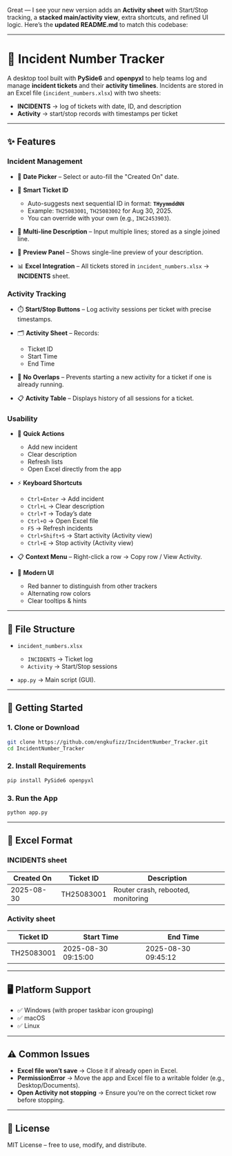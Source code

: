 Great — I see your new version adds an **Activity sheet** with Start/Stop tracking, a **stacked main/activity view**, extra shortcuts, and refined UI logic.
Here’s the **updated README.md** to match this codebase:

---

# 🚨 Incident Number Tracker

A desktop tool built with **PySide6** and **openpyxl** to help teams log and manage **incident tickets** and their **activity timelines**.
Incidents are stored in an Excel file (`incident_numbers.xlsx`) with two sheets:

* **INCIDENTS** → log of tickets with date, ID, and description
* **Activity** → start/stop records with timestamps per ticket

---

## ✨ Features

### Incident Management

* 📅 **Date Picker** – Select or auto-fill the "Created On" date.
* 🔢 **Smart Ticket ID**

  * Auto-suggests next sequential ID in format: **`THyymmddNN`**
  * Example: `TH25083001`, `TH25083002` for Aug 30, 2025.
  * You can override with your own (e.g., `INC2453903`).
* 📝 **Multi-line Description** – Input multiple lines; stored as a single joined line.
* 👀 **Preview Panel** – Shows single-line preview of your description.
* 📊 **Excel Integration** – All tickets stored in `incident_numbers.xlsx` → **INCIDENTS** sheet.

### Activity Tracking

* ⏱️ **Start/Stop Buttons** – Log activity sessions per ticket with precise timestamps.
* 🗂 **Activity Sheet** – Records:

  * Ticket ID
  * Start Time
  * End Time
* 🚫 **No Overlaps** – Prevents starting a new activity for a ticket if one is already running.
* 📋 **Activity Table** – Displays history of all sessions for a ticket.

### Usability

* 🔄 **Quick Actions**

  * Add new incident
  * Clear description
  * Refresh lists
  * Open Excel directly from the app
* ⚡ **Keyboard Shortcuts**

  * `Ctrl+Enter` → Add incident
  * `Ctrl+L` → Clear description
  * `Ctrl+T` → Today’s date
  * `Ctrl+O` → Open Excel file
  * `F5` → Refresh incidents
  * `Ctrl+Shift+S` → Start activity (Activity view)
  * `Ctrl+E` → Stop activity (Activity view)
* 📋 **Context Menu** – Right-click a row → Copy row / View Activity.
* 🎨 **Modern UI**

  * Red banner to distinguish from other trackers
  * Alternating row colors
  * Clear tooltips & hints

---

## 📂 File Structure

* `incident_numbers.xlsx`

  * `INCIDENTS` → Ticket log
  * `Activity` → Start/Stop sessions
* `app.py` → Main script (GUI).

---

## 🚀 Getting Started

### 1. Clone or Download

```bash
git clone https://github.com/engkufizz/IncidentNumber_Tracker.git
cd IncidentNumber_Tracker
```

### 2. Install Requirements

```bash
pip install PySide6 openpyxl
```

### 3. Run the App

```bash
python app.py
```

---

## 📑 Excel Format

### INCIDENTS sheet

| Created On | Ticket ID  | Description                        |
| ---------- | ---------- | ---------------------------------- |
| 2025-08-30 | TH25083001 | Router crash, rebooted, monitoring |

### Activity sheet

| Ticket ID  | Start Time          | End Time            |
| ---------- | ------------------- | ------------------- |
| TH25083001 | 2025-08-30 09:15:00 | 2025-08-30 09:45:12 |

---

## 🖥️ Platform Support

* ✅ Windows (with proper taskbar icon grouping)
* ✅ macOS
* ✅ Linux

---

## ⚠️ Common Issues

* **Excel file won’t save** → Close it if already open in Excel.
* **PermissionError** → Move the app and Excel file to a writable folder (e.g., Desktop/Documents).
* **Open Activity not stopping** → Ensure you’re on the correct ticket row before stopping.

---

## 📜 License

MIT License – free to use, modify, and distribute.

